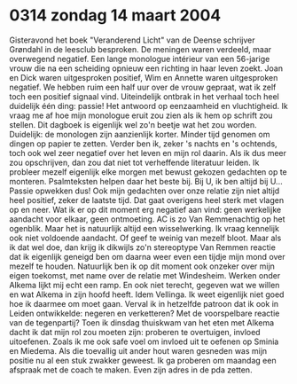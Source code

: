 # 0314 zondag 14 maart 2004
Gisteravond het boek "Veranderend Licht" van de Deense schrijver Grøndahl in de leesclub besproken. De meningen waren verdeeld, maar overwegend negatief. Een lange monologue intérieur van een 56-jarige vrouw die na een scheiding opnieuw een richting in haar leven zoekt. Joan en Dick waren uitgesproken positief, Wim en Annette waren uitgesproken negatief. We hebben ruim een half uur over de vrouw gepraat, wat ik zelf toch een positief signaal vind. Uiteindelijk ontbrak in het verhaal toch heel duidelijk één ding: passie! Het antwoord op eenzaamheid en vluchtigheid. Ik vraag me af hoe mijn monologue eruit zou zien als ik hem op schrift zou stellen. Dit dagboek is eigenlijk wel zo'n beetje wat het zou worden. Duidelijk: de monologen zijn aanzienlijk korter. Minder tijd genomen om dingen op papier te zetten. Verder ben ik, zeker 's nachts en 's ochtends, toch ook wel zeer negatief over het leven en mijn rol daarin. Als ik dus meer zou opschrijven, dan zou dat niet tot verheffende literatuur leiden. Ik probleer mezelf eigenlijk elke morgen met bewust gekozen gedachten op te monteren. Psalmteksten helpen daar het beste bij. Bij U, ik ben altijd bij U... Passie opwekken dus! Ook mijn gedachten over onze relatie zijn niet altijd heel positief, zeker de laatste tijd. Dat gaat overigens heel sterk met vlagen op en neer. Wat ik er op dit moment erg negatief aan vind: geen werkelijke aandacht voor elkaar, geen ontmoeting. AC is zo Van Remmenachtig op het ogenblik. Maar het is natuurlijk altijd een wisselwerking. Ik vraag kennelijk ook niet voldoende aandacht. Of geef te weinig van mezelf bloot. Maar als ik dat wel doe, dan krijg ik dikwijls zo'n stereoptype Van Remmen reactie dat ik eigenlijk geneigd ben om daarna weer even een tijdje mijn mond over mezelf te houden. Natuurlijk ben ik op dit moment ook onzeker over mijn eigen toekomst, met name over de relatie met Windesheim. Werken onder Alkema lijkt mij echt een ramp. En ook niet terecht, gegeven wat we willen en wat Alkema in zijn hoofd heeft. Idem Vellinga. Ik weet eigenlijk niet goed hoe ik daarmee om moet gaan. Verval ik in hetzelfde patroon dat ik ook in Leiden ontwikkelde: negeren en verketteren? Met de voorspelbare reactie van de tegenpartij? Toen ik dinsdag thuiskwam van het eten met Alkema dacht ik dat mijn rol zou moeten zijn: proberen te overtuigen, invloed uitoefenen. Zoals ik me ook safe voel om invloed uit te oefenen op Sminia en Miedema. Als die toevallig uit ander hout waren gesneden was mijn positie nu al een stuk zwakker geweest. Ik ga proberen om maandag een afspraak met de coach te maken. Even zijn adres in de pda zetten. 